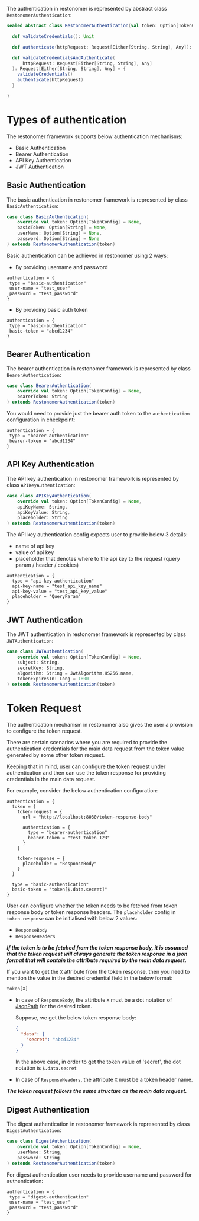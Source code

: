 The authentication in restonomer is represented by abstract class `RestonomerAuthentication`:

```scala
sealed abstract class RestonomerAuthentication(val token: Option[TokenConfig]) {

  def validateCredentials(): Unit

  def authenticate(httpRequest: Request[Either[String, String], Any]): Request[Either[String, String], Any]

  def validateCredentialsAndAuthenticate(
      httpRequest: Request[Either[String, String], Any]
  ): Request[Either[String, String], Any] = {
    validateCredentials()
    authenticate(httpRequest)
  }

}
```

# Types of authentication 

The restonomer framework supports below authentication mechanisms:

* Basic Authentication
* Bearer Authentication
* API Key Authentication
* JWT Authentication

## Basic Authentication

The basic authentication in restonomer framework is represented by class `BasicAuthentication`:

```scala
case class BasicAuthentication(
    override val token: Option[TokenConfig] = None,
    basicToken: Option[String] = None,
    userName: Option[String] = None,
    password: Option[String] = None
) extends RestonomerAuthentication(token)
```

Basic authentication can be achieved in restonomer using 2 ways:

* By providing username and password

```hocon
authentication = {
 type = "basic-authentication"
 user-name = "test_user"
 password = "test_password"
}
```

* By providing basic auth token

```hocon
authentication = {
 type = "basic-authentication"
 basic-token = "abcd1234"
}
```

## Bearer Authentication

The bearer authentication in restonomer framework is represented by class `BearerAuthentication`:

```scala
case class BearerAuthentication(
    override val token: Option[TokenConfig] = None,
    bearerToken: String
) extends RestonomerAuthentication(token)
```

You would need to provide just the bearer auth token to the `authentication` configuration in checkpoint:

```hocon
authentication = {
 type = "bearer-authentication"
 bearer-token = "abcd1234"
}
```

## API Key Authentication

The API key authentication in restonomer framework is represented by class `APIKeyAuthentication`:

```scala
case class APIKeyAuthentication(
    override val token: Option[TokenConfig] = None,
    apiKeyName: String,
    apiKeyValue: String,
    placeholder: String
) extends RestonomerAuthentication(token)
```

The API key authentication config expects user to provide below 3 details:

* name of api key
* value of api key
* placeholder that denotes where to the api key to the request (query param / header / cookies)

```hocon
authentication = {
  type = "api-key-authentication"
  api-key-name = "test_api_key_name"
  api-key-value = "test_api_key_value"
  placeholder = "QueryParam"
}
```

## JWT Authentication

The JWT authentication in restonomer framework is represented by class `JWTAuthentication`:

```scala
case class JWTAuthentication(
    override val token: Option[TokenConfig] = None,
    subject: String,
    secretKey: String,
    algorithm: String = JwtAlgorithm.HS256.name,
    tokenExpiresIn: Long = 1800
) extends RestonomerAuthentication(token)
```

# Token Request

The authentication mechanism in restonomer also gives the user a provision to configure the token request. 

There are certain scenarios where you are required to provide the authentication credentials for the main data request 
from the token value generated by some other token request.

Keeping that in mind, user can configure the token request under authentication and then can use the token response for 
providing credentials in the main data request.

For example, consider the below authentication configuration: 

```hocon
authentication = {
  token = {
    token-request = {
      url = "http://localhost:8080/token-response-body"

      authentication = {
        type = "bearer-authentication"
        bearer-token = "test_token_123"
      }
    }

    token-response = {
      placeholder = "ResponseBody"
    }
  }

  type = "basic-authentication"
  basic-token = "token[$.data.secret]"
}
```

User can configure whether the token needs to be fetched from token response body or token response headers.
The `placeholder` config in `token-response` can be initialised with below 2 values:
* `ResponseBody`
* `ResponseHeaders`

**_If the token is to be fetched from the token response body, it is assumed that the token request will always generate
the token response in a json format that will contain the attribute required by the main data request._**

If you want to get the `X` attribute from the token response, then you need to mention the value in the desired credential
field in the below format:

```text
token[X]
```

* In case of `ResponseBody`, the attribute `X` must be a dot notation of [JsonPath](https://support.smartbear.com/alertsite/docs/monitors/api/endpoint/jsonpath.html) for the desired token.

  Suppose, we get the below token response body:

    ```json
    {
      "data": {
        "secret": "abcd1234"
      }
    }
    ```
    
    In the above case, in order to get the token value of 'secret', the dot notation is `$.data.secret`

* In case of `ResponseHeaders`, the attribute `X` must be a token header name.

**_The token request follows the same structure as the main data request._**
## Digest Authentication

The digest authentication in restonomer framework is represented by class `DigestAuthentication`:

```scala
case class DigestAuthentication(
    override val token: Option[TokenConfig] = None,
    userName: String,
    password: String
) extends RestonomerAuthentication(token)
```

For digest authentication user needs to provide username and password for authentication:

```hocon
authentication = {
 type = "digest-authentication"
 user-name = "test_user"
 password = "test_password"
}
```